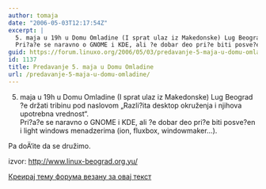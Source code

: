 ```yaml
---
author: tomaja
date: "2006-05-03T12:17:54Z"
excerpt: |
  5. maja u 19h u Domu Omladine (I sprat ulaz iz Makedonske) Lug Beograd ?e držati tribinu pod naslovom "Razli?ita desktop okruženja i njihova upotrebna vrednost".<br />
  Pri?a?e se naravno o GNOME i KDE, ali ?e dobar deo pri?e biti posve?en i light windows menadzerima (ion, fluxbox, windowmaker...).
guid: https://forum.linuxo.org/2006/05/03/predavanje-5-maja-u-domu-omladine/
id: 1137
title: Predavanje 5. maja u Domu Omladine
url: /predavanje-5-maja-u-domu-omladine/
---
```

5. maja u 19h u Domu Omladine (I sprat ulaz iz Makedonske) Lug Beograd ?e držati tribinu pod naslovom &#8222;Razli?ita desktop okruženja i njihova upotrebna vrednost&#8220;.  
Pri?a?e se naravno o GNOME i KDE, ali ?e dobar deo pri?e biti posve?en i light windows menadzerima (ion, fluxbox, windowmaker&#8230;).  
<!--break-->

  
Pa doÄ‘ite da se družimo.

izvor: http://www.linux-beograd.org.yu/

[Креирај тему форума везану за овај текст](https://linuxo.org/nova-tema-na-forumu/?se_pid=1137)